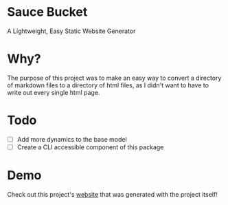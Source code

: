 # Sauce Bucket
A Lightweight, Easy Static Website Generator

# Why?
The purpose of this project was to make an easy way to convert a directory of markdown files to a directory of html files, as I didn't want to have to write out every single html page.

# Todo
- [ ] Add more dynamics to the base model
- [ ] Create a CLI accessible component of this package

# Demo
Check out this project's [website](https://alexwaitz.github.io/sauce-bucket/) that was generated with the project itself!
